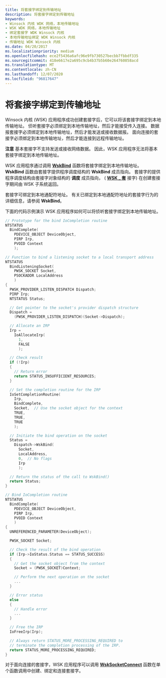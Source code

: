 ```yaml
---
title: 将套接字绑定到传输地址
description: 将套接字绑定到传输地址
keywords:
- Winsock 内核 WDK 网络，本地传输地址
- WSK WDK 网络，本地传输地址
- 绑定套接字 WDK Winsock 内核
- 本地传输地址绑定 WDK Winsock 内核
- 传输地址 WDK Winsock 内核
ms.date: 04/20/2017
ms.localizationpriority: medium
ms.openlocfilehash: ece2f5436a6afc96e9fb730527becbb7fbbdf335
ms.sourcegitcommit: 418e6617e2a695c9cb4b37b5b60e264760858acd
ms.translationtype: MT
ms.contentlocale: zh-CN
ms.lasthandoff: 12/07/2020
ms.locfileid: "96817647"
---
```

# <a name="binding-a-socket-to-a-transport-address"></a>将套接字绑定到传输地址


Winsock 内核 (WSK) 应用程序成功创建套接字后，它可以将该套接字绑定到本地传输地址。 侦听套接字必须绑定到本地传输地址，然后才能接受传入连接。 数据报套接字必须绑定到本地传输地址，然后才能发送或接收数据报。 面向连接的套接字必须绑定到本地传输地址，然后才能连接到远程传输地址。

**注意**  基本套接字不支持发送或接收网络数据。 因此，WSK 应用程序无法将基本套接字绑定到本地传输地址。

 

WSK 应用程序通过调用 [**WskBind**](/windows-hardware/drivers/ddi/wsk/nc-wsk-pfn_wsk_bind) 函数将套接字绑定到本地传输地址。 **WskBind** 函数由套接字提供程序调度结构的 **WskBind** 成员指向。 套接字的提供程序调度结构由套接字对象结构的 **调度** 成员指向， ( [**WSK \_ 套**](/windows-hardware/drivers/ddi/wsk/ns-wsk-_wsk_socket) 接字) 在创建套接字期间由 WSK 子系统返回。

套接字可绑定到本地通配符地址。 有关已绑定到本地通配符地址的套接字行为的详细信息，请参阅 **WskBind**。

下面的代码示例演示 WSK 应用程序如何可以将侦听套接字绑定到本地传输地址。

```C++
// Prototype for the bind IoCompletion routine
NTSTATUS
  BindComplete(
    PDEVICE_OBJECT DeviceObject,
    PIRP Irp,
    PVOID Context
    );

// Function to bind a listening socket to a local transport address
NTSTATUS
  BindListeningSocket(
    PWSK_SOCKET Socket,
    PSOCKADDR LocalAddress
    )
{
  PWSK_PROVIDER_LISTEN_DISPATCH Dispatch;
  PIRP Irp;
  NTSTATUS Status;

  // Get pointer to the socket's provider dispatch structure
  Dispatch =
    (PWSK_PROVIDER_LISTEN_DISPATCH)(Socket->Dispatch);

  // Allocate an IRP
  Irp =
    IoAllocateIrp(
      1,
      FALSE
      );

  // Check result
  if (!Irp)
  {
    // Return error
    return STATUS_INSUFFICIENT_RESOURCES;
  }

  // Set the completion routine for the IRP
  IoSetCompletionRoutine(
    Irp,
    BindComplete,
    Socket,  // Use the socket object for the context
    TRUE,
    TRUE,
    TRUE
    );

  // Initiate the bind operation on the socket
  Status =
    Dispatch->WskBind(
      Socket,
      LocalAddress,
      0,  // No flags
      Irp
      );

  // Return the status of the call to WskBind()
  return Status;
}

// Bind IoCompletion routine
NTSTATUS
  BindComplete(
    PDEVICE_OBJECT DeviceObject,
    PIRP Irp,
    PVOID Context
    )
{
  UNREFERENCED_PARAMETER(DeviceObject);

  PWSK_SOCKET Socket;

  // Check the result of the bind operation
  if (Irp->IoStatus.Status == STATUS_SUCCESS)
  {
    // Get the socket object from the context
    Socket = (PWSK_SOCKET)Context;

    // Perform the next operation on the socket
    ...
  }

  // Error status
  else
  {
    // Handle error
    ...
  }

  // Free the IRP
  IoFreeIrp(Irp);

  // Always return STATUS_MORE_PROCESSING_REQUIRED to
  // terminate the completion processing of the IRP.
  return STATUS_MORE_PROCESSING_REQUIRED;
}
```

对于面向连接的套接字，WSK 应用程序可以调用 [**WskSocketConnect**](/windows-hardware/drivers/ddi/wsk/nc-wsk-pfn_wsk_socket_connect) 函数在单个函数调用中创建、绑定和连接套接字。

 

